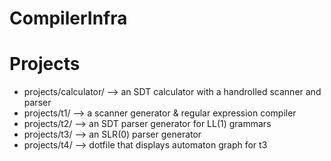 # CompilerInfra



# Projects
- projects/calculator/ --> an SDT calculator with a handrolled scanner and parser
- projects/t1/ --> a scanner generator & regular expression compiler
- projects/t2/ --> an SDT parser generator for LL(1) grammars
- projects/t3/ --> an SLR(0) parser generator
- projects/t4/ --> dotfile that displays automaton graph for t3
